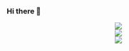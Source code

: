 ### Hi there 👋

<p align="center">

<a href="https://github.com/invilso">
<img src="https://readme-typing-svg.demolab.com?font=Roboto&weight=500&size=24&duration=2750&pause=5000&color=DD6387&center=true&vCenter=true&multiline=true&repeat=true&width=467&height=50&lines=invilso+%26+Python+Developer" />
</a>

<br/>

<a href="https://github.com/invilso">
<img src="https://github-readme-stats.vercel.app/api?username=invilso&theme=dracula&show_icons=true" />
</a>

<br/>

<a href="https://github.com/invilso?tab=repositories">
<img src="https://github-readme-stats.vercel.app/api/top-langs/?username=invilso&theme=dracula&card_width=467" />
</a>

</p>

<!--
**invilso/invilso** is a ✨ _special_ ✨ repository because its `README.md` (this file) appears on your GitHub profile.

Here are some ideas to get you started:

- 🔭 I’m currently working on ...
- 🌱 I’m currently learning ...
- 👯 I’m looking to collaborate on ...
- 🤔 I’m looking for help with ...
- 💬 Ask me about ...
- 📫 How to reach me: ...
- 😄 Pronouns: ...
- ⚡ Fun fact: ...
-->
